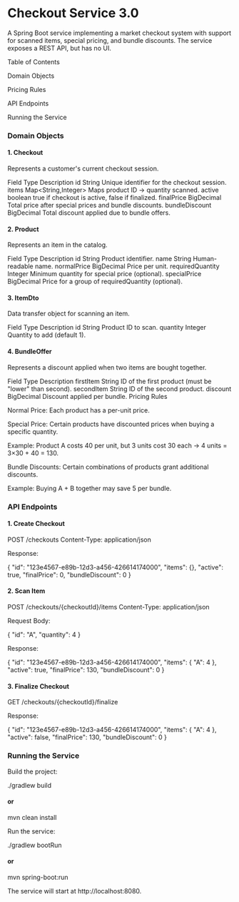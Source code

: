 # Checkout Service 3.0

A Spring Boot service implementing a market checkout system with support for scanned items, special pricing, and bundle discounts. The service exposes a REST API, but has no UI.

Table of Contents

Domain Objects

Pricing Rules

API Endpoints

Running the Service

### Domain Objects
####  1. Checkout

Represents a customer's current checkout session.

Field	Type	Description
id	String	Unique identifier for the checkout session.
items	Map<String,Integer>	Maps product ID → quantity scanned.
active	boolean	true if checkout is active, false if finalized.
finalPrice	BigDecimal	Total price after special prices and bundle discounts.
bundleDiscount	BigDecimal	Total discount applied due to bundle offers.
####  2. Product

Represents an item in the catalog.

Field	Type	Description
id	String	Product identifier.
name	String	Human-readable name.
normalPrice	BigDecimal	Price per unit.
requiredQuantity	Integer	Minimum quantity for special price (optional).
specialPrice	BigDecimal	Price for a group of requiredQuantity (optional).
####  3. ItemDto

Data transfer object for scanning an item.

Field	Type	Description
id	String	Product ID to scan.
quantity	Integer	Quantity to add (default 1).
####  4. BundleOffer

Represents a discount applied when two items are bought together.

Field	Type	Description
firstItem	String	ID of the first product (must be "lower" than second).
secondItem	String	ID of the second product.
discount	BigDecimal	Discount applied per bundle.
Pricing Rules

Normal Price: Each product has a per-unit price.

Special Price: Certain products have discounted prices when buying a specific quantity.

Example: Product A costs 40 per unit, but 3 units cost 30 each → 4 units = 3×30 + 40 = 130.

Bundle Discounts: Certain combinations of products grant additional discounts.

Example: Buying A + B together may save 5 per bundle.

### API Endpoints
#### 1. Create Checkout
   POST /checkouts
   Content-Type: application/json


Response:

{
"id": "123e4567-e89b-12d3-a456-426614174000",
"items": {},
"active": true,
"finalPrice": 0,
"bundleDiscount": 0
}

#### 2. Scan Item
   POST /checkouts/{checkoutId}/items
   Content-Type: application/json


Request Body:

{
"id": "A",
"quantity": 4
}


Response:

{
"id": "123e4567-e89b-12d3-a456-426614174000",
"items": { "A": 4 },
"active": true,
"finalPrice": 130,
"bundleDiscount": 0
}

#### 3. Finalize Checkout
   GET /checkouts/{checkoutId}/finalize


Response:

{
"id": "123e4567-e89b-12d3-a456-426614174000",
"items": { "A": 4 },
"active": false,
"finalPrice": 130,
"bundleDiscount": 0
}


### Running the Service

Build the project:

./gradlew build
####  or
mvn clean install


Run the service:

./gradlew bootRun
#### or
mvn spring-boot:run


The service will start at http://localhost:8080.